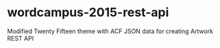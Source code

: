 # wordcampus-2015-rest-api
Modified Twenty Fifteen theme with ACF JSON data for creating Artwork REST API
